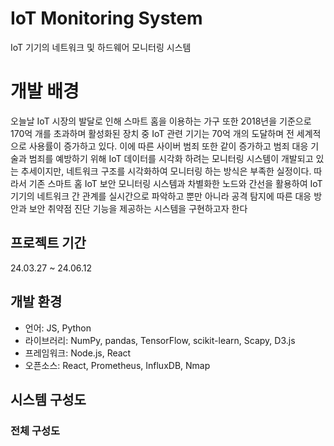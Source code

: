 # IoT Monitoring System

IoT 기기의 네트워크 및 하드웨어 모니터링 시스템

# 개발 배경

오늘날 IoT 시장의 발달로 인해 스마트 홈을 이용하는 가구 또한 2018년을 기준으로 170억 개를 초과하며 활성화된 장치 중 IoT 관련 기기는 70억 개의 도달하며 전 세계적으로 사용률이 증가하고 있다. 이에 따른 사이버 범죄 또한 같이 증가하고 범죄 대응 기술과 범죄를 예방하기 위해 IoT 데이터를 시각화 하려는 모니터링 시스템이 개발되고 있는 추세이지만, 네트워크 구조를 시각화하여 모니터링 하는 방식은 부족한 실정이다. 따라서 기존 스마트 홈 IoT 보안 모니터링 시스템과 차별화한 노드와 간선을 활용하여 IoT 기기의 네트워크 간 관계를 실시간으로 파악하고 뿐만 아니라 공격 탐지에 따른 대응 방안과 보안 취약점 진단 기능을 제공하는 시스템을 구현하고자 한다

## 프로젝트 기간

24.03.27 ~ 24.06.12

## 개발 환경

- 언어: JS, Python
- 라이브러리: NumPy, pandas, TensorFlow, scikit-learn, Scapy, D3.js
- 프레임워크: Node.js, React
- 오픈소스: React, Prometheus, InfluxDB, Nmap

## 시스템 구성도

### 전체 구성도

